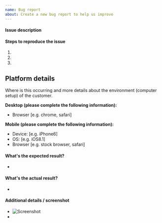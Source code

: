 ```yaml
---
name: Bug report
about: Create a new bug report to help us improve
---
```


#### Issue description



#### Steps to reproduce the issue

1.  
2.
3.

## Platform details
Where is this occurring and more details about the environment (computer setup) of the customer.

**Desktop (please complete the following information):**
 - Browser [e.g. chrome, safari]

**Mobile (please complete the following information):**
 - Device: [e.g. iPhone6]
 - OS: [e.g. iOS8.1]
 - Browser [e.g. stock browser, safari]


#### What's the expected result?

-


#### What's the actual result?

-


#### Additional details / screenshot

- ![Screenshot]()
-
